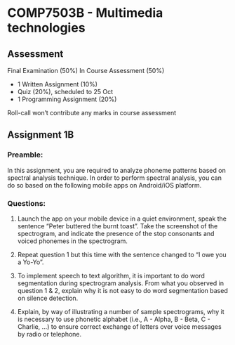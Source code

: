 # COMP7503B - Multimedia technologies

## Assessment

Final Examination (50%)
In Course Assessment (50%)
- 1 Written Assignment (10%)
- Quiz (20%), scheduled to 25 Oct
- 1 Programming Assignment (20%)

Roll-call won’t contribute any marks in course assessment

## Assignment 1B

### Preamble:

In this assignment, you are required to analyze phoneme patterns based on spectral analysis technique. In order to perform spectral analysis, you can do so based on the following mobile apps on Android/iOS platform.

### Questions:

1. Launch the app on your mobile device in a quiet environment, speak the sentence “Peter buttered the burnt toast”. Take the screenshot of the spectrogram, and indicate the presence of the stop consonants and voiced phonemes in the spectrogram.

2. Repeat question 1 but this time with the sentence changed to “I owe you a Yo-Yo”.

3. To implement speech to text algorithm, it is important to do word segmentation during spectrogram analysis. From what you observed in question 1 & 2, explain why it is not easy to do word segmentation based on silence detection.

4. Explain, by way of illustrating a number of sample spectrograms, why it is necessary to use phonetic alphabet (i.e., A - Alpha, B - Beta, C - Charlie, …) to ensure correct exchange of letters over voice messages by radio or telephone.
